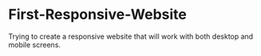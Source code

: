 # First-Responsive-Website
Trying to create a responsive website that will work with both desktop and mobile screens. 
